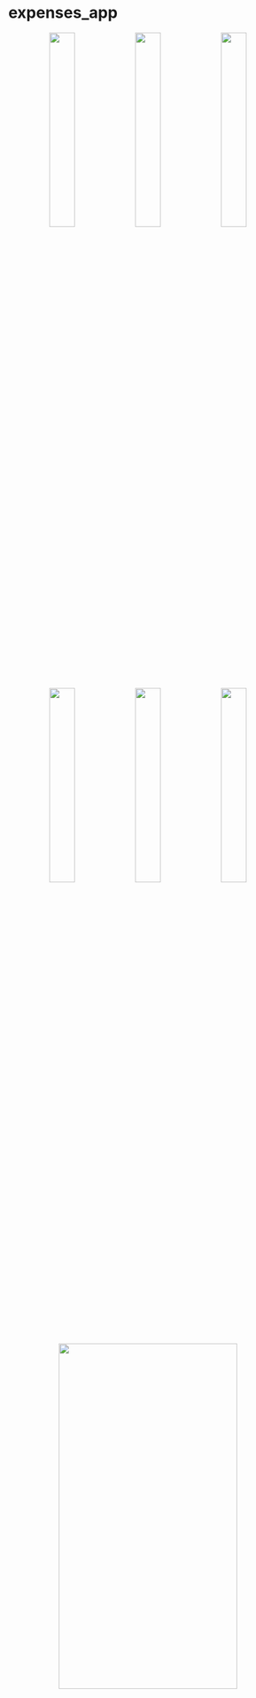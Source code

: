# expenses_app

<p align="center" float="left">
  <img align="top" src="https://i.ibb.co/J2kSKqv/Screenshot-20230927-164752.png" width="30%" height="30%">
  <img align="top" src="https://i.ibb.co/0jdzxQ8/Screenshot-20230928-113630.png" width="30%" height="30%">
  <img align="top" src="https://i.ibb.co/0rCXVYM/Screenshot-20230928-113547.png" width="30%" height="30%">
</p>

<p align="center" float="left">
  <img align="top" src="https://i.ibb.co/h27FKpS/Screenshot-20230928-113602.png" width="30%" height="30%">
  <img align="top" src="https://i.ibb.co/tMDDJpS/Screenshot-20230928-113553.png" width="30%" height="30%">
  <img align="top" src="https://i.ibb.co/qyS4c99/Screenshot-20230928-113608.png" width="30%" height="30%">
</p>

<p align="center">
  <img align="top" src="https://i.ibb.co/PZrBL9g/Screenshot-20230928-113530.png" width="80%" height="40%">
</p>
